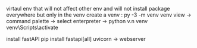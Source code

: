 virtaul env that will not affect other env and will not install package everywhere but only in the venv
create a venv : py -3 -m venv venv
view -> command palette -> select enterpreter -> python v.n venv
venv\Scripts\activate

install fastAPI 
pip install fastapi[all]
uvicorn -> webserver